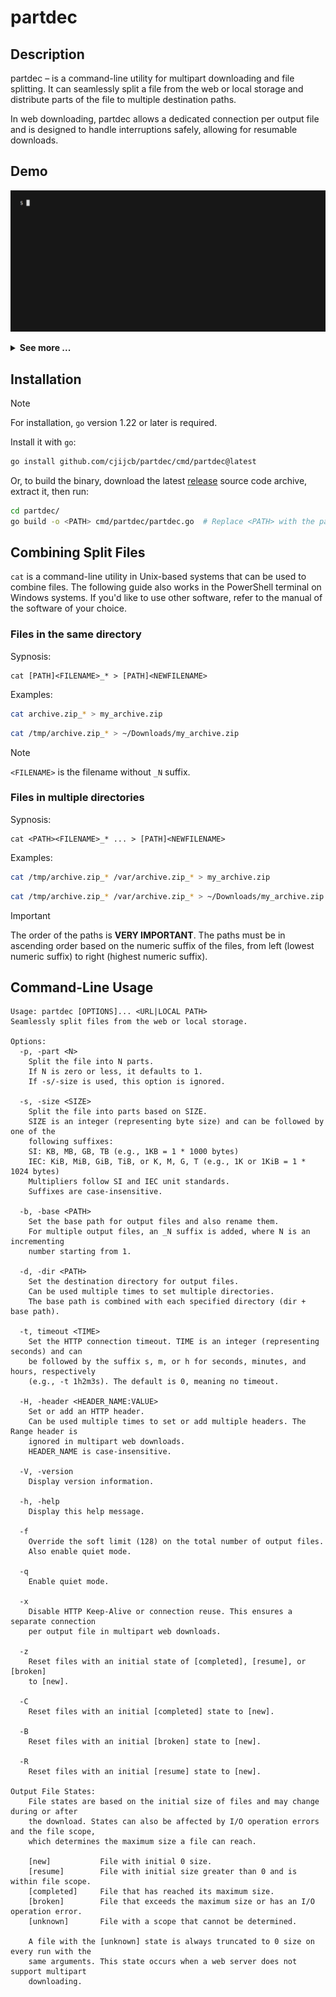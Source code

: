 # partdec

## Description
partdec – is a command-line utility for multipart downloading and file splitting. It can seamlessly split a file from the web or local storage and distribute parts of the file to multiple destination paths.

In web downloading, partdec allows a dedicated connection per output file and is designed to handle interruptions safely, allowing for resumable downloads.


## Demo
![0-demo](https://github.com/cjijcb/partdec/blob/master/doc/gif/0-demo.gif) 

<details>
<summary><strong>See more ...</strong></summary>
<img src="https://github.com/cjijcb/partdec/blob/master/doc/gif/1-demo.gif">
<img src="https://github.com/cjijcb/partdec/blob/master/doc/gif/2-demo.gif"> 
</details>


## Installation

> [!NOTE]
> For installation, `go` version 1.22 or later is required.

Install it with `go`:
```bash
go install github.com/cjijcb/partdec/cmd/partdec@latest
```

Or, to build the binary, download the latest [release](https://github.com/cjijcb/partdec/releases) source code archive, extract it, then run:
```bash
cd partdec/
go build -o <PATH> cmd/partdec/partdec.go  # Replace <PATH> with the path where the binary file goes
```


## Combining Split Files

`cat` is a command-line utility in Unix-based systems that can be used to combine files. The
following guide also works in the PowerShell terminal on Windows systems. If you'd like to
use other software, refer to the manual of the software of your choice.

### Files in the same directory

Sypnosis:
```
cat [PATH]<FILENAME>_* > [PATH]<NEWFILENAME>
```
Examples:
```bash
cat archive.zip_* > my_archive.zip
```
```bash
cat /tmp/archive.zip_* > ~/Downloads/my_archive.zip
```
> [!NOTE]
> `<FILENAME>` is the filename without `_N` suffix. 

### Files in multiple directories
Sypnosis:
```
cat <PATH><FILENAME>_* ... > [PATH]<NEWFILENAME>
```
Examples:
```bash
cat /tmp/archive.zip_* /var/archive.zip_* > my_archive.zip
```
```bash
cat /tmp/archive.zip_* /var/archive.zip_* > ~/Downloads/my_archive.zip
```
> [!IMPORTANT] 
>The order of the paths is **VERY IMPORTANT**. The paths must be in ascending order
>based on the numeric suffix of the files, from left (lowest numeric suffix) to right
>(highest numeric suffix).

## Command-Line Usage
```
Usage: partdec [OPTIONS]... <URL|LOCAL PATH>
Seamlessly split files from the web or local storage. 

Options:
  -p, -part <N>
    Split the file into N parts.
    If N is zero or less, it defaults to 1.
    If -s/-size is used, this option is ignored.

  -s, -size <SIZE>
    Split the file into parts based on SIZE.
    SIZE is an integer (representing byte size) and can be followed by one of the
    following suffixes:
    SI: KB, MB, GB, TB (e.g., 1KB = 1 * 1000 bytes)
    IEC: KiB, MiB, GiB, TiB, or K, M, G, T (e.g., 1K or 1KiB = 1 * 1024 bytes)
    Multipliers follow SI and IEC unit standards.
    Suffixes are case-insensitive.

  -b, -base <PATH>
    Set the base path for output files and also rename them.
    For multiple output files, an _N suffix is added, where N is an incrementing
    number starting from 1.
    
  -d, -dir <PATH>
    Set the destination directory for output files.
    Can be used multiple times to set multiple directories.
    The base path is combined with each specified directory (dir + base path).
     
  -t, timeout <TIME>
    Set the HTTP connection timeout. TIME is an integer (representing seconds) and can
    be followed by the suffix s, m, or h for seconds, minutes, and hours, respectively
    (e.g., -t 1h2m3s). The default is 0, meaning no timeout.

  -H, -header <HEADER_NAME:VALUE>
    Set or add an HTTP header.
    Can be used multiple times to set or add multiple headers. The Range header is
    ignored in multipart web downloads.
    HEADER_NAME is case-insensitive.
  
  -V, -version
    Display version information.
     
  -h, -help
    Display this help message.
  
  -f
    Override the soft limit (128) on the total number of output files.
    Also enable quiet mode.

  -q
    Enable quiet mode.

  -x 
    Disable HTTP Keep-Alive or connection reuse. This ensures a separate connection
    per output file in multipart web downloads.
    
  -z
    Reset files with an initial state of [completed], [resume], or [broken]
    to [new].
    
  -C
    Reset files with an initial [completed] state to [new].
    
  -B
    Reset files with an initial [broken] state to [new].
    
  -R
    Reset files with an initial [resume] state to [new].

Output File States:
    File states are based on the initial size of files and may change during or after
    the download. States can also be affected by I/O operation errors and the file scope,
    which determines the maximum size a file can reach.

    [new]           File with initial 0 size.
    [resume]        File with initial size greater than 0 and is within file scope.
    [completed]     File that has reached its maximum size.
    [broken]        File that exceeds the maximum size or has an I/O operation error.
    [unknown]       File with a scope that cannot be determined.

    A file with the [unknown] state is always truncated to 0 size on every run with the
    same arguments. This state occurs when a web server does not support multipart
    downloading. 
```
